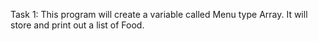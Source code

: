 Task 1:
This program will create a variable called Menu type Array. It will store and print out a list of Food.
